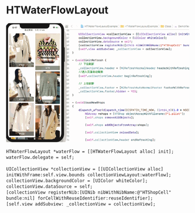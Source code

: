 # HTWaterFlowLayout

<img src= "https://github.com/coderketao/HTWaterFlowLayout/blob/master/HTWaterFlowLayoutExample/Sources/1.gif" width="500">

```objc
HTWaterFlowLayout *waterFlow = [[HTWaterFlowLayout alloc] init];
waterFlow.delegate = self;

UICollectionView *collectionView = [[UICollectionView alloc] initWithFrame:self.view.bounds collectionViewLayout:waterFlow];
collectionView.backgroundColor = [UIColor whiteColor];
collectionView.dataSource = self;
[collectionView registerNib:[UINib nibWithNibName:@"HTShopCell" bundle:nil] forCellWithReuseIdentifier:reuseIdentifier];
[self.view addSubview: _collectionView = collectionView];
```
